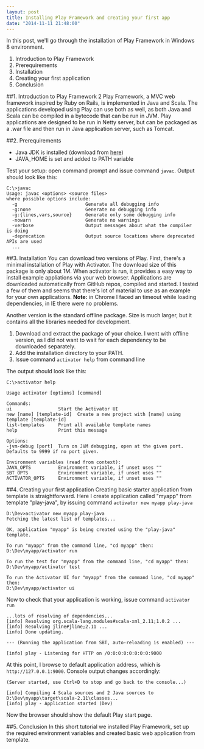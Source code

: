 ```yaml
---
layout: post
title: Installing Play Framework and creating your first app
date: "2014-11-11 21:48:00"
---
```

In this post, we'll go through the installation of Play Framework in Windows 8 environment.
1. Introduction to Play Framework
2. Prerequirements
3. Installation
4. Creating your first application
5. Conclusion

##1. Introduction to Play Framework 2
Play Framework, a MVC web framework inspired by Ruby on Rails, is implemented in Java and Scala. The applications developed using Play can use both as well, as both Java and Scala can be compiled in a bytecode that can be run in JVM. Play applications are designed to be run in Netty server, but can be packaged as a .war file and then run in Java application server, such as Tomcat. 

##2. Prerequirements
- Java JDK is installed (download from [here](http://www.oracle.com/technetwork/java/javase/downloads/index.html))
- JAVA_HOME is set and added to PATH variable

Test your setup: open command prompt and issue command ```javac```. Output should look like this:

    C:\>javac
    Usage: javac <options> <source files>
    where possible options include:
      -g                         Generate all debugging info
      -g:none                    Generate no debugging info
      -g:{lines,vars,source}     Generate only some debugging info
      -nowarn                    Generate no warnings
      -verbose                   Output messages about what the compiler is doing
      -deprecation               Output source locations where deprecated APIs are used
      ...
##3. Installation
You can download two versions of Play. First, there's a minimal installation of Play with Activator. The download size of this package is only about 1M. When activator is run, it provides a easy way to install example appliations via your web browser. Applications are downloaded automatically from GitHub repos, compiled and started. I tested a few of them and seems that there's lot of material to use as an example for your own applications. **Note:** in Chrome I faced an timeout while loading dependencies, in IE there were no problems. 

Another version is the standard offline package. Size is much larger, but it contains all the libraries needed for development. 

1. Download and extract the package of your choice. I went with offline version, as I did not want to wait for each dependency to be downloaded separately.
2. Add the installation directory to your PATH.
3. Issue command ```activator help``` from command line

The output should look like this:

    C:\>activator help

    Usage activator [options] [command]

    Commands:
    ui                 Start the Activator UI
    new [name] [template-id]  Create a new project with [name] using template [template-id]
    list-templates     Print all available template names
    help               Print this message

    Options:
    -jvm-debug [port]  Turn on JVM debugging, open at the given port.  Defaults to 9999 if no port given.

    Environment variables (read from context):
    JAVA_OPTS          Environment variable, if unset uses ""
    SBT_OPTS           Environment variable, if unset uses ""
    ACTIVATOR_OPTS     Environment variable, if unset uses ""
##4. Creating your first application
Creating basic starter application from template is straightforward. Here I create application called "myapp" from template "play-java", by issuing command ```activator new myapp play-java```

    D:\Dev>activator new myapp play-java
    Fetching the latest list of templates...

    OK, application "myapp" is being created using the "play-java" template.

    To run "myapp" from the command line, "cd myapp" then:
    D:\Dev\myapp/activator run

    To run the test for "myapp" from the command line, "cd myapp" then:
    D:\Dev\myapp/activator test

    To run the Activator UI for "myapp" from the command line, "cd myapp" then:
    D:\Dev\myapp/activator ui

Now to check that your application is working, issue command ```activator run```
    
    ...lots of resolving of dependencies...
    [info] Resolving org.scala-lang.modules#scala-xml_2.11;1.0.2 ...
    [info] Resolving jline#jline;2.11 ...
    [info] Done updating.

    --- (Running the application from SBT, auto-reloading is enabled) ---

    [info] play - Listening for HTTP on /0:0:0:0:0:0:0:0:9000

At this point, I browse to default application address, which is ```http://127.0.0.1:9000```. Console output changes accordingly:

    (Server started, use Ctrl+D to stop and go back to the console...)

    [info] Compiling 4 Scala sources and 2 Java sources to D:\Dev\myapp\target\scala-2.11\classes...
    [info] play - Application started (Dev)
Now the browser should show the default Play start page.

##5. Conclusion
In this short tutorial we installed Play Framework, set up the required environment variables and created basic web application from template. 
